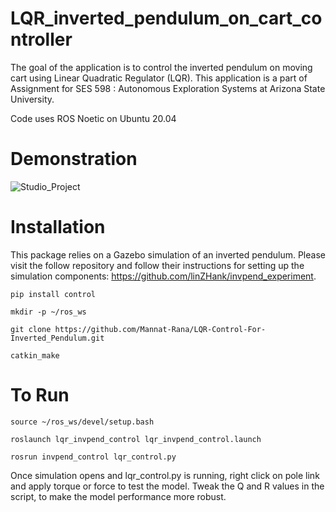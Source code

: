 
# LQR_inverted_pendulum_on_cart_controller
The goal of the application is to control the inverted pendulum on moving cart using Linear Quadratic Regulator (LQR). This application is a part of Assignment for SES 598 : Autonomous Exploration Systems at Arizona State University. 

Code uses ROS Noetic on Ubuntu 20.04


# Demonstration

![Studio_Project](https://user-images.githubusercontent.com/97504177/223634066-f439f299-3e42-4caa-8ac9-f319698d40aa.gif)




# Installation

This package relies on a Gazebo simulation of an inverted pendulum. Please visit the follow repository and follow their instructions for setting up the simulation components: https://github.com/linZHank/invpend_experiment.

```
pip install control
```

```
mkdir -p ~/ros_ws
```

```
git clone https://github.com/Mannat-Rana/LQR-Control-For-Inverted_Pendulum.git
```

```
catkin_make
```



# To Run

```
source ~/ros_ws/devel/setup.bash
```

```
roslaunch lqr_invpend_control lqr_invpend_control.launch
```
```
rosrun invpend_control lqr_control.py
```

Once simulation opens and lqr_control.py is running, right click on pole link and apply torque or force to test the model.
Tweak the Q and R values in the script, to make the model performance more robust.
